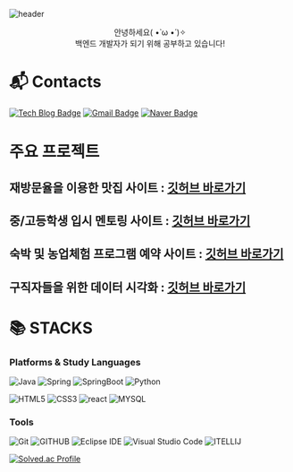  
![header](https://capsule-render.vercel.app/api?type=waving&color=0:B2EBF4,100:5CD1E5&height=250&section=header&text=Welcome%20to%20Sumin's%20Github&fontSize=50&fontColor=ffffff&animation=fadeIn&fontAlignY=55&desc=%20&descAlignY=62&descAlign=2)

<div align="center">안녕하세요( •̀ ω •́ )✧<br>
백엔드 개발자가 되기 위해 공부하고 있습니다!<br></div>

# :mailbox_with_mail: Contacts
[![Tech Blog Badge](http://img.shields.io/badge/-Tech%20blog-black?style=flat-square&logo=github&link=https://zsuminz.tistory.com/)](https://zsuminz.tistory.com/)
[![Gmail Badge](https://img.shields.io/badge/Gmail-d14836?style=flat-square&logo=Gmail&logoColor=white&link=mailto:dltnals9957@gmail.com)](mailto:dltnals9957@gmail.com)
[![Naver Badge](https://img.shields.io/badge/Naver-03C75A?style=flat-square&logo=Naver&logoColor=white&link=mailto:tnals1831@naver.com)](mailto:tnals1831@naver.com)



# 주요 프로젝트
## 재방문율을 이용한 맛집 사이트 : [깃허브 바로가기](https://github.com/vsuminv/Re-staurant)
## 중/고등학생 입시 멘토링 사이트 : [깃허브 바로가기](https://github.com/vsuminv/Catch)
## 숙박 및 농업체험 프로그램 예약 사이트 : [깃허브 바로가기](https://github.com/vsuminv/MiddleProject)
## 구직자들을 위한 데이터 시각화 : [깃허브 바로가기](https://github.com/vsuminv/dacon-O2LY-R)

<div><h1>📚 STACKS</h1></div>

### Platforms & Study Languages
![Java](https://img.shields.io/badge/Java-007396.svg?&style=for-the-badge&logo=Java&logoColor=white)
![Spring](https://img.shields.io/badge/Spring-6DB33F.svg?&style=for-the-badge&logo=Spring&logoColor=white)
![SpringBoot](https://img.shields.io/badge/SpringBoot-6DB33F.svg?&style=for-the-badge&logo=SpringBoot&logoColor=white)
![Python](https://img.shields.io/badge/Python-3776AB.svg?&style=for-the-badge&logo=Python&logoColor=white)

![HTML5](https://img.shields.io/badge/HTML5-E34F26.svg?&style=for-the-badge&logo=HTML5&logoColor=white)
![CSS3](https://img.shields.io/badge/CSS3-1572B6.svg?&style=for-the-badge&logo=CSS3&logoColor=white)
![react](https://img.shields.io/badge/react-61DAFB.svg?&style=for-the-badge&logo=react&logoColor=white)
![MYSQL](https://img.shields.io/badge/MYSQL-4479A1.svg?&style=for-the-badge&logo=mysql&logoColor=white)
 

### Tools
![Git](https://img.shields.io/badge/Git-F05032.svg?&style=for-the-badge&logo=Git&logoColor=white)
![GITHUB](https://img.shields.io/badge/GitHub-181717.svg?&style=for-the-badge&logo=GitHub&logoColor=white)
![Eclipse IDE](https://img.shields.io/badge/Eclipse%20IDE-2C2255.svg?&style=for-the-badge&logo=Eclipse%20IDE&logoColor=white)
![Visual Studio Code](https://img.shields.io/badge/Visual%20Studio%20Code-007ACC.svg?&style=for-the-badge&logo=Visual%20Studio%20Code&logoColor=white)
![ITELLIJ](https://img.shields.io/badge/IntelliJIDEA-000000.svg?&style=for-the-badge&logo=IntelliJIDEA&logoColor=white)

[![Solved.ac Profile](http://mazassumnida.wtf/api/v2/generate_badge?boj=tnals9957)](https://solved.ac/tnals9957/)



<!--
**vsuminv/vsuminv** is a ✨ _special_ ✨ repository because its `README.md` (this file) appears on your GitHub profile.

Here are some ideas to get you started:

- 🔭 I’m currently working on ...
- 🌱 I’m currently learning ...
- 👯 I’m looking to collaborate on ...
- 🤔 I’m looking for help with ...
- 💬 Ask me about ...
- 📫 How to reach me: ...
- 😄 Pronouns: ...
- ⚡ Fun fact: ...
-->
